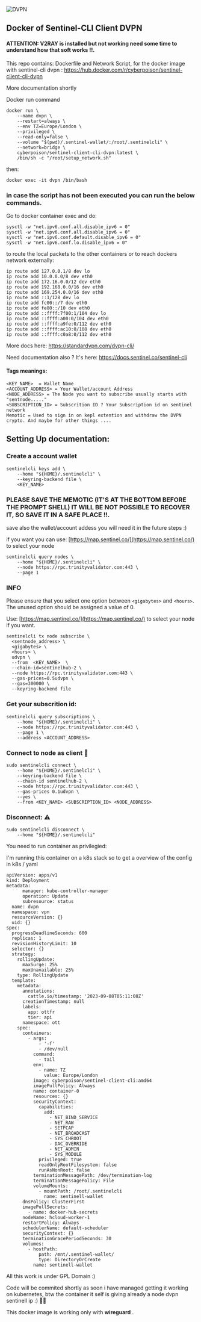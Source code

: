 ![DVPN](https://assets.coingecko.com/coins/images/14879/standard/YMEMrc-V_400x400.jpg "DVPN")

## Docker of Sentinel-CLI Client DVPN 

#### ATTENTION: V2RAY is installed but not working need some time to understand how that soft works !!.

This repo contains: Dockerfile and Network Script, for the docker image with sentinel-cli dvpn : [https://hub.docker.com/r/cyberpoison/sentinel-client-cli-dvpn
](https://hub.docker.com/r/cyberpoison/sentinel-client-cli-dvpn)

More documentation shortly

Docker run command
```
docker run \
    --name dvpn \
    --restart=always \
    --env TZ=Europe/London \
    --privileged \
    --read-only=false \
    --volume "$(pwd)/.sentinel-wallet/:/root/.sentinelcli" \
    --network=bridge \
    cyberpoison/sentinel-client-cli-dvpn:latest \
    /bin/sh -c "/root/setup_network.sh"
```
then:
```
docker exec -it dvpn /bin/bash
```

### in case the script has not been executed you can run the below commands.
 
Go to docker container exec and do:
```
sysctl -w "net.ipv6.conf.all.disable_ipv6 = 0"
sysctl -w "net.ipv6.conf.all.disable_ipv6 = 0"
sysctl -w "net.ipv6.conf.default.disable_ipv6 = 0"
sysctl -w "net.ipv6.conf.lo.disable_ipv6 = 0"
```
to route the local packets to the other containers or to reach dockers network externally:
```
ip route add 127.0.0.1/8 dev lo
ip route add 10.0.0.0/8 dev eth0
ip route add 172.16.0.0/12 dev eth0
ip route add 192.168.0.0/16 dev eth0
ip route add 169.254.0.0/16 dev eth0
ip route add ::1/128 dev lo
ip route add fc00::/7 dev eth0
ip route add fe80::/10 dev eth0
ip route add ::ffff:7f00:1/104 dev lo
ip route add ::ffff:a00:0/104 dev eth0
ip route add ::ffff:a9fe:0/112 dev eth0
ip route add ::ffff:ac10:0/108 dev eth0
ip route add ::ffff:c0a8:0/112 dev eth0
```

More docs here: https://standardvpn.com/dvpn-cli/

Need documentation also ? It's here: https://docs.sentinel.co/sentinel-cli

#### Tags meanings:
```
<KEY_NAME>  = Wallet Name
<ACCOUNT_ADDRESS> = Your Wallet/account Address
<NODE_ADDRESS> = The Node you want to subscribe usually starts with "sentnode....."
<SUBSCRIPTION_ID> = Subscrition ID ? Your Subscription id on sentinel network
Memotic = Used to sign in on kepl extention and withdraw the DVPN crypto. And maybe for other things ....
```


## Setting Up documentation:
### Create a account wallet
```
sentinelcli keys add \
    --home "${HOME}/.sentinelcli" \
    --keyring-backend file \
    <KEY_NAME> 
```
### PLEASE SAVE THE MEMOTIC (IT'S AT THE BOTTOM BEFORE THE PROMPT SHELL) IT WILL BE NOT POSSIBLE TO RECOVER IT, SO SAVE IT IN A SAFE PLACE !!.

save also the wallet/account addess you will need it in the future steps :)  

if you want you can use: [https://map.sentinel.co/](https://map.sentinel.co/) to select your node
```
sentinelcli query nodes \
    --home "${HOME}/.sentinelcli" \
    --node https://rpc.trinityvalidator.com:443 \
    --page 1
```

### INFO
Please ensure that you select one option between `<gigabytes>` and `<hours>`. The unused option should be assigned a value of 0.

Use: [https://map.sentinel.co/](https://map.sentinel.co/) to select your node if you want.

```
sentinelcli tx node subscribe \
  <sentnode_address> \
  <gigabytes> \
  <hours> \
  udvpn \
  --from  <KEY_NAME>  \
  --chain-id=sentinelhub-2 \
  --node https://rpc.trinityvalidator.com:443 \
  --gas-prices=0.5udvpn \
  --gas=300000 \
  --keyring-backend file
```

### Get your subscrition id:
```
sentinelcli query subscriptions \
    --home "${HOME}/.sentinelcli" \
    --node https://rpc.trinityvalidator.com:443 \
    --page 1 \
    --address <ACCOUNT_ADDRESS>
```
### Connect to node as client 🚀
```
sudo sentinelcli connect \
    --home "${HOME}/.sentinelcli" \
    --keyring-backend file \
    --chain-id sentinelhub-2 \
    --node https://rpc.trinityvalidator.com:443 \
    --gas-prices 0.1udvpn \
    --yes \
    --from <KEY_NAME> <SUBSCRIPTION_ID> <NODE_ADDRESS>
```

### Disconnect: ⚠️
```
sudo sentinelcli disconnect \
    --home "${HOME}/.sentinelcli"
```

You need to run container as privilegied:

I'm running this container on a k8s stack so to get a overview of the config in k8s / yaml 
```
apiVersion: apps/v1
kind: Deployment
metadata:
      manager: kube-controller-manager
      operation: Update
      subresource: status
  name: dvpn
  namespace: vpn
  resourceVersion: {}
  uid: {}
spec:
  progressDeadlineSeconds: 600
  replicas: 1
  revisionHistoryLimit: 10
  selector: {}
  strategy:
    rollingUpdate:
      maxSurge: 25%
      maxUnavailable: 25%
    type: RollingUpdate
  template:
    metadata:
      annotations:
        cattle.io/timestamp: '2023-09-08T05:11:08Z'
      creationTimestamp: null
      labels:
        app: ottfr
        tier: api
      namespace: ott
    spec:
      containers:
        - args:
            - '-f'
            - /dev/null
          command:
            - tail
          env:
            - name: TZ
              value: Europe/London
          image: cyberpoison/sentinel-client-cli:amd64
          imagePullPolicy: Always
          name: container-0
          resources: {}
          securityContext:
            capabilities:
              add:
                - NET_BIND_SERVICE
                - NET_RAW
                - SETPCAP
                - NET_BROADCAST
                - SYS_CHROOT
                - DAC_OVERRIDE
                - NET_ADMIN
                - SYS_MODULE
            privileged: true
            readOnlyRootFilesystem: false
            runAsNonRoot: false
          terminationMessagePath: /dev/termination-log
          terminationMessagePolicy: File
          volumeMounts:
            - mountPath: /root/.sentinelcli
              name: sentinell-wallet
      dnsPolicy: ClusterFirst
      imagePullSecrets:
        - name: docker-hub-secrets
      nodeName: hcloud-worker-1
      restartPolicy: Always
      schedulerName: default-scheduler
      securityContext: {}
      terminationGracePeriodSeconds: 30
      volumes:
        - hostPath:
            path: /mnt/.sentinel-wallet/
            type: DirectoryOrCreate
          name: sentinell-wallet
```

All this work is under GPL Domain :) 

Code will be commited shortly as soon i have managed getting it working on kubernetes, btw the container it self is giving already a node dvpn sentinell ip :) 🚀🚀

This docker image is working only with **wireguard** .


